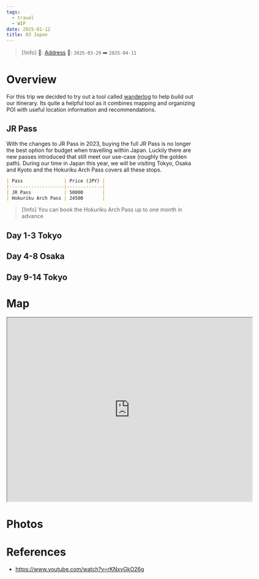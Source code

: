 ```yaml
---
tags:
  - travel
  - WIP
date: 2025-01-12
title: 03 Japan
---
```


> [!info]
>📌: [Address]()
>📅: `2025-03-29` ➡️ `2025-04-11`

# Overview

For this trip we decided to try out a tool called [wanderlog](https://wanderlog.com/) to help build out our itinerary. Its quite a helpful tool as it combines mapping and organizing POI with useful location information and recommendations.

## JR Pass

With the changes to JR Pass in 2023, buying the full JR Pass is no longer the best option for  budget when travelling within Japan. Luckily there are new passes introduced that still meet our use-case (roughly the golden path). During our time in Japan this year, we will be visiting Tokyo, Osaka and Kyoto and the Hokuriku Arch Pass covers all these stops.

```markdown
| Pass               | Price (JPY) |
|--------------------|-------------|
| JR Pass            | 50000       |
| Hokuriku Arch Pass | 24500       |
```

> [!info]
> You can book the Hokuriku Arch Pass up to one month in advance

## Day 1-3 Tokyo

## Day 4-8 Osaka

## Day 9-14 Tokyo

# Map

<iframe src="https://www.google.com/maps/d/u/0/embed?mid=1_uWhSgOEiNJWOxNA4gHQiJJ83wA9bWQ&ehbc=2E312F" width="640" height="480"></iframe>

# Photos

# References

- https://www.youtube.com/watch?v=rKNxyGkO26g

